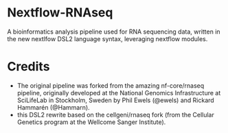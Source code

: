 # Nextflow-RNAseq

A bioinformatics analysis pipeline used for RNA sequencing data, written in the new nextlfow DSL2 language syntax, leveraging nextflow modules.

# Credits
- The original pipeline was forked from the amazing nf-core/rnaseq pipeline, originally developed at the National Genomics Infrastructure at SciLifeLab in Stockholm, Sweden by Phil Ewels (@ewels) and Rickard Hammarén (@Hammarn).
- this DSL2 rewrite based on the cellgeni/rnaseq fork (from the Cellular Genetics program at the Wellcome Sanger Institute).